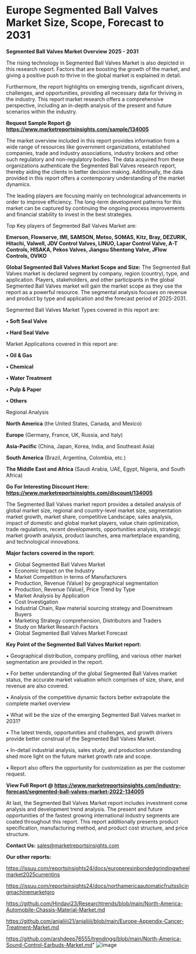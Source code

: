 # Europe Segmented Ball Valves Market Size, Scope, Forecast to 2031

<Strong> Segmented Ball Valves Market Overview 2025 - 2031</strong>

The rising technology in Segmented Ball Valves Market is also depicted in this research report. Factors that are boosting the growth of the market, and giving a positive push to thrive in the global market is explained in detail.

Furthermore, the report highlights on emerging trends, significant drivers, challenges, and opportunities, providing all necessary data for thriving in the industry. This report market research offers a comprehensive perspective, including an in-depth analysis of the present and future scenarios within the industry.

<strong>Request Sample Report @ <a href=https://www.marketreportsinsights.com/sample/134005>https://www.marketreportsinsights.com/sample/134005</a></strong>

The market overview included in this report provides information from a wide range of resources like government organizations, established companies, trade and industry associations, industry brokers and other such regulatory and non-regulatory bodies. The data acquired from these organizations authenticate the Segmented Ball Valves research report, thereby aiding the clients in better decision making. Additionally, the data provided in this report offers a contemporary understanding of the market dynamics.

The leading players are focusing mainly on technological advancements in order to improve efficiency. The long-term development patterns for this market can be captured by continuing the ongoing process improvements and financial stability to invest in the best strategies.

Top Key players of Segmented Ball Valves Market are:

<strong>Emerson, Flowserve, IMI, SAMSON, Metso, SOMAS, Kitz, Bray, DEZURIK, Hitachi, Valwell, JDV Control Valves, LINUO, Lapar Control Valve, A-T Controls, HISAKA, Pekos Valves, Jiangsu Shentong Valve, JFlow Controls, OVIKO</strong>

<strong><b>Global Segmented Ball Valves Market Scope and Size:</b></strong>
The Segmented Ball Valves market is declared segment by company, region (country), type, and application. Players, stakeholders, and other participants in the global Segmented Ball Valves market will gain the market scope as they use the report as a powerful resource. The segmental analysis focuses on revenue and product by type and application and the forecast period of 2025-2031.

Segmented Ball Valves Market Types covered in this report are:

<strong>• Soft Seal Valve

• Hard Seal Valve</strong>

Market Applications covered in this report are:

<strong>• Oil & Gas

• Chemical

• Water Treatment

• Pulp & Paper

• Others</strong> 

Regional Analysis

<strong>North America</strong> (the United States, Canada, and Mexico)

<strong>Europe</strong> (Germany, France, UK, Russia, and Italy)

<strong>Asia-Pacific</strong> (China, Japan, Korea, India, and Southeast Asia)

<strong>South America</strong> (Brazil, Argentina, Colombia, etc.)

<strong>The Middle East and Africa</strong> (Saudi Arabia, UAE, Egypt, Nigeria, and South Africa)

<strong>Go For Interesting Discount Here: <a href=https://www.marketreportsinsights.com/discount/134005>https://www.marketreportsinsights.com/discount/134005</a></strong>

The Segmented Ball Valves market report provides a detailed analysis of global market size, regional and country-level market size, segmentation market growth, market share, competitive Landscape, sales analysis, impact of domestic and global market players, value chain optimization, trade regulations, recent developments, opportunities analysis, strategic market growth analysis, product launches, area marketplace expanding, and technological innovations.

<strong><b>Major factors covered in the report:</b></strong>
<ul>
  <li>Global Segmented Ball Valves Market </li>
  <li>Economic Impact on the Industry</li>
  <li>Market Competition in terms of Manufacturers</li>
  <li>Production, Revenue (Value) by geographical segmentation</li>
  <li>Production, Revenue (Value), Price Trend by Type</li>
  <li>Market Analysis by Application</li>
  <li>Cost Investigation</li>
  <li>Industrial Chain, Raw material sourcing strategy and Downstream Buyers</li>
  <li>Marketing Strategy comprehension, Distributors and Traders</li>
  <li>Study on Market Research Factors</li>
  <li>Global Segmented Ball Valves Market Forecast</li>
</ul>

<strong><b>Key Point of the Segmented Ball Valves Market report:</b></strong>

• Geographical distribution, company profiling, and various other market segmentation are provided in the report.

• For better understanding of the global Segmented Ball Valves market status, the accurate market valuation which comprises of size, share, and revenue are also covered.

• Analysis of the competitive dynamic factors better extrapolate the complete market overview

• What will be the size of the emerging Segmented Ball Valves market in 2031?

• The latest trends, opportunities and challenges, and growth drivers provide better construal of the Segmented Ball Valves Market.

• In-detail industrial analysis, sales study, and production understanding shed more light on the future market growth rate and scope.

• Report also offers the opportunity for customization as per the customer request.

<strong><b>View Full Report @ <a href=https://www.marketreportsinsights.com/industry-forecast/segmented-ball-valves-market-2022-134005>https://www.marketreportsinsights.com/industry-forecast/segmented-ball-valves-market-2022-134005</a></b></strong>


At last, the Segmented Ball Valves Market report includes investment come analysis and development trend analysis. The present and future opportunities of the fastest growing international industry segments are coated throughout this report. This report additionally presents product specification, manufacturing method, and product cost structure, and price structure.

<strong>Contact Us:</strong>
sales@marketreportsinsights.com

<strong>Our other reports:</strong>

<a href=https://issuu.com/reportsinsights24/docs/europeresinbondedgrindingwheelmarket2025currentins>https://issuu.com/reportsinsights24/docs/europeresinbondedgrindingwheelmarket2025currentins</a>

<a href=https://issuu.com/reportsinsights24/docs/northamericaautomaticfruitsslicingmachinemarketgro>https://issuu.com/reportsinsights24/docs/northamericaautomaticfruitsslicingmachinemarketgro</a>

<a href=https://github.com/Hindavi23/Researchtrends/blob/main/North-America-Automobile-Chassis-Material-Market.md>https://github.com/Hindavi23/Researchtrends/blob/main/North-America-Automobile-Chassis-Material-Market.md</a>

<a href=https://github.com/anjaliiii21/anjaliiii/blob/main/Europe-Appendix-Cancer-Treatment-Market.md>https://github.com/anjaliiii21/anjaliiii/blob/main/Europe-Appendix-Cancer-Treatment-Market.md</a>

<a href=https://github.com/arshdeep76555/trendingg/blob/main/North-America-Sound-Control-Earbuds-Market.md>https://github.com/arshdeep76555/trendingg/blob/main/North-America-Sound-Control-Earbuds-Market.md</a>"
![image](https://github.com/user-attachments/assets/25ce8115-ded4-4717-a1be-05626b295f85)
